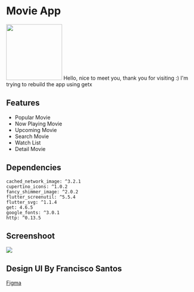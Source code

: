 # Movie App
<img src="https://take-me-to.space/7f5Uj3e.png" width="150">
Hello, nice to meet you, thank you for visiting :)
I'm trying to rebuild the app using getx

## Features

- Popular Movie
- Now Playing Movie
- Upcoming Movie
- Search Movie
- Watch List
- Detail Movie 

## Dependencies
```
cached_network_image: ^3.2.1
cupertino_icons: ^1.0.2
fancy_shimmer_image: ^2.0.2
flutter_screenutil: ^5.5.4
flutter_svg: ^1.1.4
get: 4.6.5
google_fonts: ^3.0.1
http: ^0.13.5
```
## Screenshoot

![](https://take-me-to.space/4MpaGvR.png)

## Design UI By Francisco Santos
[Figma](https://www.figma.com/community/file/1124835379376527920)

